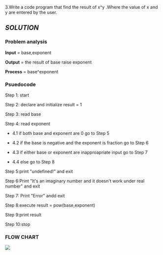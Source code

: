 3.Write a code program that find the result of x^y .Where the value of x and y are entered by the user.

## ***SOLUTION***

### **Problem analysis**

**Input** = base,exponent 

**Output** = the result of base raise exponent 

**Process** = base^exponent

### **Psuedocode**

Step 1: start

Step 2: declare and initialize  result = 1

Step 3: read base 

Step 4: read exponent

- 4.1 if both base and exponent are 0 go to Step 5
  
- 4.2 if the base is negative and the exponent is fraction go to Step 6
- 4.3 if either base or exponent are inapproapriate input go to Step 7
- 4.4 else go to Step 8
  
Step 5:print "undefined!" and exit

Step 6:Print "It's an imaginary number and it doesn't work under real number" and exit

Step 7: Print "Error" andd exit

Step 8:execute result =  pow(base,exponent)
  
Step 9:print result 

Step 10:stop 

### **FLOW CHART**

[![](https://mermaid.ink/img/pako:eNplkt9v0zAQx_-Vwy_bpE2B10qAtqVbuwEPMB7AKdI1vrQWybm6OBul7f-OYzehiDzF1uf7Q3feqdIZUhNV1e6lXKN4eMoLhvBdn-vWh4vFBVxdvYMbnVNZoxAgG7BsvcXa_iYQarvaw1t4s0jCm8jf6uwzoYEltklCvzaOiX12xG4jlu-ug-XS-fX_JLyG94cE5z28_0btfqqzr2yoskzm1eA1jV4fTljYf3J7uNvNW_BrSt5MK_T2OYX0t2NQJVh663jMu0sefSDc62zuz9qgAtvgyjLKFrhrliRpFh6Mo5bPPLw4-QldqCdhLFgfqaHl_WnLmBBLzvqSZEMhAVf9revk35LhHOdk-TlMvt_BpvNj41n02_aF5zqbirgxd36aOxtzH_S4uj7vxxB0VD1E1aPOEjWYPSazc01sFhfqUjUkDVoT3tCuJwoVSjdUqEn4DXvCoC1UwYeAYufdly2XauKlo0slrlut1aTCug2nbmPQU25xJdgMyAb5u3PNCJGx3snH9Gjj2z38AT7r4Zs?type=png)](https://mermaid.live/edit#pako:eNplkt9v0zAQx_-Vwy_bpE2B10qAtqVbuwEPMB7AKdI1vrQWybm6OBul7f-OYzehiDzF1uf7Q3feqdIZUhNV1e6lXKN4eMoLhvBdn-vWh4vFBVxdvYMbnVNZoxAgG7BsvcXa_iYQarvaw1t4s0jCm8jf6uwzoYEltklCvzaOiX12xG4jlu-ug-XS-fX_JLyG94cE5z28_0btfqqzr2yoskzm1eA1jV4fTljYf3J7uNvNW_BrSt5MK_T2OYX0t2NQJVh663jMu0sefSDc62zuz9qgAtvgyjLKFrhrliRpFh6Mo5bPPLw4-QldqCdhLFgfqaHl_WnLmBBLzvqSZEMhAVf9revk35LhHOdk-TlMvt_BpvNj41n02_aF5zqbirgxd36aOxtzH_S4uj7vxxB0VD1E1aPOEjWYPSazc01sFhfqUjUkDVoT3tCuJwoVSjdUqEn4DXvCoC1UwYeAYufdly2XauKlo0slrlut1aTCug2nbmPQU25xJdgMyAb5u3PNCJGx3snH9Gjj2z38AT7r4Zs)
